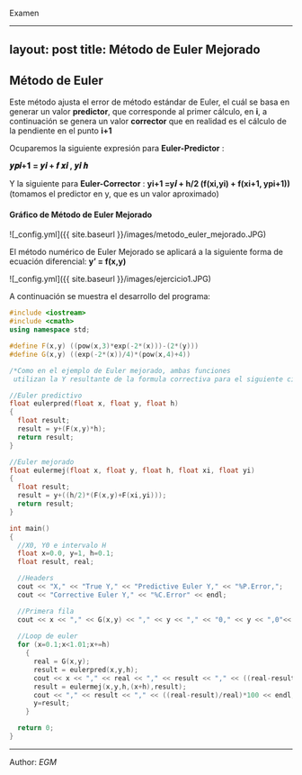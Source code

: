 Examen 

---
layout: post
title: Método de Euler Mejorado 
---

## Método de Euler ##

Este método ajusta el error de método estándar de Euler, el cuál se basa en generar un valor **predictor**, que corresponde al primer cálculo, en **i**, a continuación se genera un valor **corrector** que en realidad es el cálculo de la pendiente en el punto **i+1**

Ocuparemos la siguiente expresión para **Euler-Predictor** :

**𝒚𝒑𝒊+𝟏 = 𝒚𝒊 + 𝒇 𝒙𝒊 , 𝒚𝒊 𝒉**

Y la siguiente para **Euler-Corrector** :
**yi+1 =y𝒊 + h/2 (f(xi,yi) + f(xi+1, ypi+1))** (tomamos el predictor en y, que es un valor aproximado)

#### Gráfico de Método de Euler Mejorado 

![_config.yml]({{ site.baseurl }}/images/metodo_euler_mejorado.JPG)

El método numérico de Euler Mejorado se aplicará a la siguiente forma de ecuación diferencial: **y’ = f(x,y)**

![_config.yml]({{ site.baseurl }}/images/ejercicio1.JPG)

A continuación se muestra el desarrollo del programa: 

```c++
#include <iostream>
#include <cmath>
using namespace std;

#define F(x,y) ((pow(x,3)*exp(-2*(x)))-(2*(y)))
#define G(x,y) ((exp(-2*(x))/4)*(pow(x,4)+4))

/*Como en el ejemplo de Euler mejorado, ambas funciones
 utilizan la Y resultante de la formula correctiva para el siguiente ciclo*/

//Euler predictivo
float eulerpred(float x, float y, float h)
{
  float result;
  result = y+(F(x,y)*h);
  return result;
}

//Euler mejorado
float eulermej(float x, float y, float h, float xi, float yi)
{
  float result;
  result = y+((h/2)*(F(x,y)+F(xi,yi)));
  return result;
}

int main()
{
  //X0, Y0 e intervalo H
  float x=0.0, y=1, h=0.1;
  float result, real;

  //Headers
  cout << "X," << "True Y," << "Predictive Euler Y," << "%P.Error,";
  cout << "Corrective Euler Y," << "%C.Error" << endl;

  //Primera fila
  cout << x << "," << G(x,y) << "," << y << "," << "0," << y << ",0"<< endl;
  
  //Loop de euler
  for (x=0.1;x<1.01;x+=h)
    {
      real = G(x,y);
      result = eulerpred(x,y,h);
      cout << x << "," << real << "," << result << "," << ((real-result)/real)*100;
      result = eulermej(x,y,h,(x+h),result);
      cout << "," << result << "," << ((real-result)/real)*100 << endl;
      y=result;
    }

  return 0;
}
```

****

Author: _EGM_
